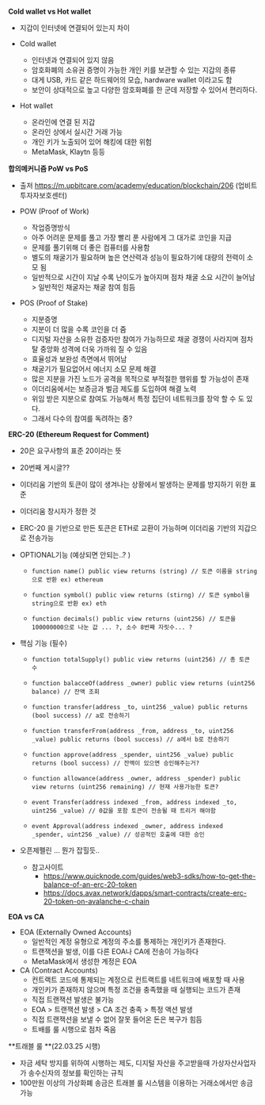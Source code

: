 **Cold wallet vs Hot wallet**

* 지갑이 인터넷에 연결되어 있는지 차이

* Cold wallet
  * 인터넷과 연결되어 있지 않음
  * 암호화폐의 소유권 증명이 가능한 개인 키를 보관할 수 있는 지갑의 종류
  * 대게 USB, 카드 같은 하드웨어의 모습, hardware wallet 이라고도 함
  * 보안이 상대적으로 높고 다양한 암호화폐를 한 군데 저장할 수 있어서 편리하다.
* Hot wallet
  * 온라인에 연결 된 지갑
  * 온라인 상에서 실시간 거래 가능
  * 개인 키가 노출되어 있어 해킹에 대한 위험
  * MetaMask, Klaytn 등등



**합의메커니즘 PoW vs PoS**

* 출저 https://m.upbitcare.com/academy/education/blockchain/206 (업비트 투자자보호센터)

* POW (Proof of Work) 
  * 작업증명방식
  * 아주 어려운 문제를 풀고 가장 빨리 푼 사람에게 그 대가로 코인을 지급
  * 문제를 풀기위해 더 좋은 컴퓨터를 사용함
  * 별도의 채굴기가 필요하며 높은 연산력과 성능이 필요하기에 대량의 전력이 소모 됨
  * 일반적으로 시간이 지날 수록 난이도가 높아지며 점차 채굴 소요 시간이 늘어남 > 일반적인 채굴자는 채굴 참여 힘듬
* POS (Proof of Stake)
  * 지분증명
  * 지분이 더 많을 수록 코인을 더 줌
  * 디지털 자산을 소유한 검증자만 참여가 가능하므로 채굴 경쟁이 사라지며 점차 탈 중앙화 성격에 더욱 가까워 질 수 있음
  * 효율성과 보완성 측면에서 뛰어남
  * 채굴기가 필요없어서 에너지 소모 문제 해결
  * 많은 지분을 가진 노드가 공격을 목적으로 부적절한 행위를 할 가능성이 존재
  * 이더리움에서는 보증금과 벌금 제도를 도입하여 해결 노력
  * 위임 받은 지분으로 참여도 가능해서 특정 집단이 네트워크를 장악 할 수 도 있다.
  * 그래서 다수의 참여를 독려하는 중?



**ERC-20 (Ethereum Request for Comment)**

* 20은 요구사항의 표준 20이라는 뜻

* 20번째 게시글??

* 이더리움 기반의 토큰이 많이 생겨나는 상황에서 발생하는 문제를 방지하기 위한 표준

* 이더리움 창시자가 정한 것

* ERC-20 을 기반으로 만든 토큰은 ETH로 교환이 가능하며 이더리움 기반의 지갑으로 전송가능

* OPTIONAL기능 (예상되면 안되는..? )

  * ```solidity
    function name() public view returns (string) // 토큰 이름을 string으로 반환 ex) ethereum
    ```

  * ```solidity
    function symbol() public view returns (stirng) // 토큰 symbol을 string으로 반환 ex) eth 
    ```

  * ```solidity
    function decimals() public view returns (uint256) // 토큰을 100000000으로 나눈 값 ... ?, 소수 8번째 자릿수... ?
    ```

* 핵심 기능 (필수)

  * ```solidity
    function totalSupply() public view returns (uint256) // 총 토큰 수
    ```

  * ```solidity
    function balacceOf(address _owner) public view returns (uint256 balance) // 잔액 조회
    ```

  * ```solidity
    function transfer(address _to, uint256 _value) public returns (bool success) // a로 전송하기
    ```

  * ```solidity
    function transferFrom(address _from, address _to, uint256 _value) public returns (bool success) // a에서 b로 전송하기
    ```

  * ```solidity
    function approve(address _spender, uint256 _value) public returns (bool success) // 잔액이 있으면 승인해주는거?
    ```

  * ```solidity
    function allowance(address _owner, address _spender) public view returns (uint256 remaining) // 현재 사용가능한 토큰?
    ```

  * ```solidity
    event Transfer(address indexed _from, address indexed _to, uint256 _value) // 0값을 포함 토큰이 전송될 때 트리거 해야함
    ```

  * ```solidity
    event Approval(address indexed _owner, address indexed _spender, uint256 _value) // 성공적인 호출에 대한 승인
    ```

* 오픈제펠린 ... 뭔가 잡힐듯..
  * 참고사이트
    * https://www.quicknode.com/guides/web3-sdks/how-to-get-the-balance-of-an-erc-20-token
    * https://docs.avax.network/dapps/smart-contracts/create-erc-20-token-on-avalanche-c-chain



**EOA vs CA**

* EOA (Externally Owned Accounts)
  * 일반적인 계정 유형으로 계정의 주소를 통제하는 개인키가 존재한다.
  * 트랜잭션을 발생, 이를 다른 EOA나 CA에 전송이 가능하다
  * MetaMask에서 생성한 계정은 EOA
* CA (Contract Accounts)
  * 컨트랙트 코드에 통제되는 계정으로 컨트랙트를 네트워크에 배포할 때 사용
  * 개인키가 존재하지 않으며 특정 조건을 충족했을 때 실행되는 코드가 존재
  * 직접 트랜잭션 발생은 불가능
  * EOA > 트랜잭션 발생 > CA 조건 충족 > 특정 액션 발생
  * 직접 트랜잭션을 보낼 수 없어 잘못 들어온 돈은 복구가 힘듬
  * 트배를 룰 시행으로 점차 죽음



**트래블 룰 **(22.03.25 시행)

* 자금 세탁 방지를 위하여 시행하는 제도, 디지털 자산을 주고받을때 가상자산사업자가 송수신자의 정보를 확인하는 규칙
* 100만원 이상의 가상화폐 송금은 트래블 룰 시스템을 이용하는 거래소에서만 송금 가능



